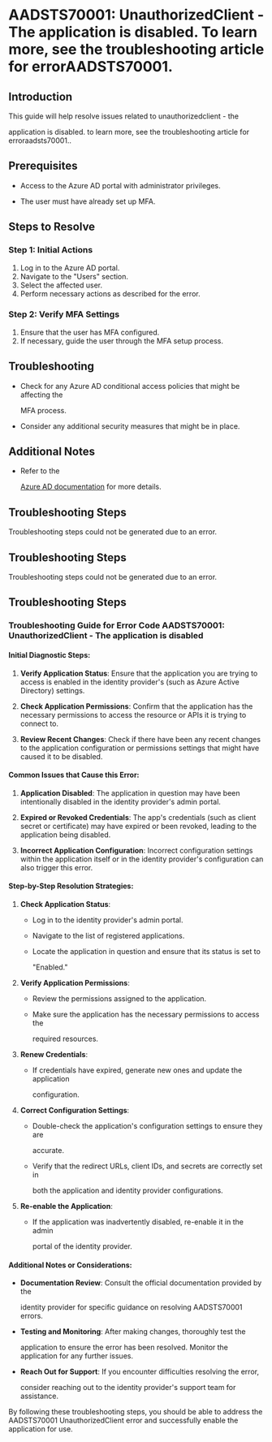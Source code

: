 # AADSTS70001: UnauthorizedClient - The application is disabled. To learn more, see the troubleshooting article for errorAADSTS70001.


## Introduction

This guide will help resolve issues related to unauthorizedclient - the

application is disabled. to learn more, see the troubleshooting article for
erroraadsts70001..


## Prerequisites


* Access to the Azure AD portal with administrator privileges.

* The user must have already set up MFA.


## Steps to Resolve


### Step 1: Initial Actions

1. Log in to the Azure AD portal.
2. Navigate to the "Users" section.
3. Select the affected user.
4. Perform necessary actions as described for the error.


### Step 2: Verify MFA Settings

1. Ensure that the user has MFA configured.
2. If necessary, guide the user through the MFA setup process.


## Troubleshooting


* Check for any Azure AD conditional access policies that might be affecting the

  MFA process.

* Consider any additional security measures that might be in place.


## Additional Notes


* Refer to the

  [Azure AD 
documentation](https://learn.microsoft.com/en-us/azure/active-directory/)
  for more details.


## Troubleshooting Steps

Troubleshooting steps could not be generated due to an error.


## Troubleshooting Steps

Troubleshooting steps could not be generated due to an error.


## Troubleshooting Steps


### Troubleshooting Guide for Error Code AADSTS70001: UnauthorizedClient - The application is disabled


#### Initial Diagnostic Steps:

1. **Verify Application Status**: Ensure that the application you are trying to
   access is enabled in the identity provider's (such as Azure Active Directory)
   settings.

2. **Check Application Permissions**: Confirm that the application has the
   necessary permissions to access the resource or APIs it is trying to connect
   to.

3. **Review Recent Changes**: Check if there have been any recent changes to the
   application configuration or permissions settings that might have caused it
   to be disabled.


#### Common Issues that Cause this Error:

1. **Application Disabled**: The application in question may have been
   intentionally disabled in the identity provider's admin portal.

2. **Expired or Revoked Credentials**: The app's credentials (such as client
   secret or certificate) may have expired or been revoked, leading to the
   application being disabled.

3. **Incorrect Application Configuration**: Incorrect configuration settings
   within the application itself or in the identity provider's configuration can
   also trigger this error.


#### Step-by-Step Resolution Strategies:

1. **Check Application Status**:
   * Log in to the identity provider's admin portal.

   * Navigate to the list of registered applications.

   * Locate the application in question and ensure that its status is set to

     "Enabled."

2. **Verify Application Permissions**:
   * Review the permissions assigned to the application.

   * Make sure the application has the necessary permissions to access the

     required resources.

3. **Renew Credentials**:
   * If credentials have expired, generate new ones and update the application

     configuration.

4. **Correct Configuration Settings**:

   * Double-check the application's configuration settings to ensure they are

     accurate.
   * Verify that the redirect URLs, client IDs, and secrets are correctly set in

     both the application and identity provider configurations.

5. **Re-enable the Application**:
   * If the application was inadvertently disabled, re-enable it in the admin

     portal of the identity provider.


#### Additional Notes or Considerations:


* **Documentation Review**: Consult the official documentation provided by the

  identity provider for specific guidance on resolving AADSTS70001 errors.

* **Testing and Monitoring**: After making changes, thoroughly test the

  application to ensure the error has been resolved. Monitor the application for
  any further issues.

* **Reach Out for Support**: If you encounter difficulties resolving the error,

  consider reaching out to the identity provider's support team for assistance.

By following these troubleshooting steps, you should be able to address the
AADSTS70001 UnauthorizedClient error and successfully enable the application for
use.